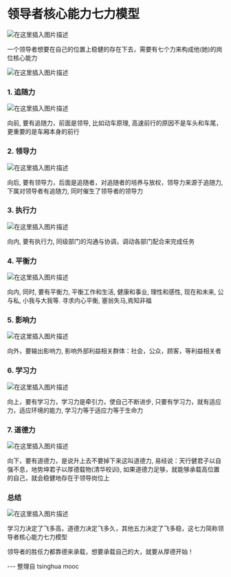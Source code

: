 # 领导者核心能力七力模型


![在这里插入图片描述](https://img-blog.csdnimg.cn/2019071700302190.png?x-oss-process=image/watermark,type_ZmFuZ3poZW5naGVpdGk,shadow_10,text_aHR0cHM6Ly9ibG9nLmNzZG4ubmV0L1R5cm9famF2YQ==,size_16,color_FFFFFF,t_70)

一个领导者想要在自己的位置上稳健的存在下去，需要有七个力来构成他(她)的岗位核心能力

![在这里插入图片描述](https://img-blog.csdnimg.cn/20190717003032100.png?x-oss-process=image/watermark,type_ZmFuZ3poZW5naGVpdGk,shadow_10,text_aHR0cHM6Ly9ibG9nLmNzZG4ubmV0L1R5cm9famF2YQ==,size_16,color_FFFFFF,t_70)


###  1. 追随力
![在这里插入图片描述](https://img-blog.csdnimg.cn/20190717003043153.png?x-oss-process=image/watermark,type_ZmFuZ3poZW5naGVpdGk,shadow_10,text_aHR0cHM6Ly9ibG9nLmNzZG4ubmV0L1R5cm9famF2YQ==,size_16,color_FFFFFF,t_70)

向前, 要有追随力，前面是领导, 比如动车原理, 高速前行的原因不是车头和车尾，更重要的是车厢本身的前行

### 2. 领导力
![在这里插入图片描述](https://img-blog.csdnimg.cn/20190717003100394.png?x-oss-process=image/watermark,type_ZmFuZ3poZW5naGVpdGk,shadow_10,text_aHR0cHM6Ly9ibG9nLmNzZG4ubmV0L1R5cm9famF2YQ==,size_16,color_FFFFFF,t_70)

向后, 要有领导力，后面是追随者，对追随者的培养与放权，领导力来源于追随力, 下属对领导者有追随力, 同时催生了领导者的领导力

### 3. 执行力
![在这里插入图片描述](https://img-blog.csdnimg.cn/20190717003117288.png?x-oss-process=image/watermark,type_ZmFuZ3poZW5naGVpdGk,shadow_10,text_aHR0cHM6Ly9ibG9nLmNzZG4ubmV0L1R5cm9famF2YQ==,size_16,color_FFFFFF,t_70)

向内, 要有执行力, 同级部门的沟通与协调，调动各部门配合来完成任务

### 4. 平衡力
![在这里插入图片描述](https://img-blog.csdnimg.cn/20190717003135897.png?x-oss-process=image/watermark,type_ZmFuZ3poZW5naGVpdGk,shadow_10,text_aHR0cHM6Ly9ibG9nLmNzZG4ubmV0L1R5cm9famF2YQ==,size_16,color_FFFFFF,t_70)

向内, 同时, 要有平衡力, 平衡工作和生活, 健康和事业, 理性和感性, 现在和未来, 公与私, 小我与大我等. 寻求内心平衡, 塞翁失马,焉知非福

### 5. 影响力
![在这里插入图片描述](https://img-blog.csdnimg.cn/20190717003151457.png?x-oss-process=image/watermark,type_ZmFuZ3poZW5naGVpdGk,shadow_10,text_aHR0cHM6Ly9ibG9nLmNzZG4ubmV0L1R5cm9famF2YQ==,size_16,color_FFFFFF,t_70)

向外，要输出影响力, 影响外部利益相关群体：社会，公众，顾客，等利益相关者

### 6. 学习力
![在这里插入图片描述](https://img-blog.csdnimg.cn/20190717003517335.png?x-oss-process=image/watermark,type_ZmFuZ3poZW5naGVpdGk,shadow_10,text_aHR0cHM6Ly9ibG9nLmNzZG4ubmV0L1R5cm9famF2YQ==,size_16,color_FFFFFF,t_70)

向上，要有学习力，学习力是牵引力，使自己不断进步, 只要有学习力，就有适应力，适应环境的能力, 学习力等于适应力等于生命力

### 7. 道德力
![在这里插入图片描述](https://img-blog.csdnimg.cn/20190717003555339.png?x-oss-process=image/watermark,type_ZmFuZ3poZW5naGVpdGk,shadow_10,text_aHR0cHM6Ly9ibG9nLmNzZG4ubmV0L1R5cm9famF2YQ==,size_16,color_FFFFFF,t_70)

向下，要有道德力，是说升上去不要掉下来这叫道德力, 易经说：天行健君子以自强不息，地势坤君子以厚德载物(清华校训), 如果道德力足够，就能够承载高位置的自己，就会稳健地存在于领导岗位上

### 总结
![在这里插入图片描述](https://img-blog.csdnimg.cn/20190717003646238.png?x-oss-process=image/watermark,type_ZmFuZ3poZW5naGVpdGk,shadow_10,text_aHR0cHM6Ly9ibG9nLmNzZG4ubmV0L1R5cm9famF2YQ==,size_16,color_FFFFFF,t_70)

学习力决定了飞多高，道德力决定飞多久，其他五力决定了飞多稳，这七力简称领导者核心能力七力模型

领导者的胜任力都靠德来承载，想要承载自己的大，就要从厚德开始！

--- 整理自 tsinghua mooc